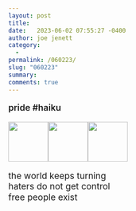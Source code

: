 ```yaml
---
layout: post
title:  
date:   2023-06-02 07:55:27 -0400
author: joe jenett
category:
  -  
permalink: /060223/
slug: "060223"
summary: 
comments: true
---
```

<div style="font-size: 1.1rem;line-height:1.35rem;margin-right:24px;">
<p style="font-weight:600;">
pride #haiku
</p>
<div class="spfloat">
<picture><source srcset="https://bulltown.2022.joejenett.com/images/1.gif" type="image/gif" media="(prefers-reduced-motion: no-preference)"><img src="https://bulltown.2022.joejenett.com/images/1.jpg" alt="" width="80" height="80"></picture><picture><source srcset="https://bulltown.2022.joejenett.com/images/2.gif" type="image/gif" media="(prefers-reduced-motion: no-preference)"><img src="https://bulltown.2022.joejenett.com/images/2.jpg" alt="" width="80" height="80"></picture><picture><source srcset="https://bulltown.2022.joejenett.com/images/3.gif" type="image/gif" media="(prefers-reduced-motion: no-preference)"><img src="https://bulltown.2022.joejenett.com/images/3.jpg" alt="" width="80" height="80"></picture>
</div>
<p>the world keeps turning<br>
haters do not get control<br>
free people exist
</p>
</div>

<a href="https://brid.gy/publish/mastodon"></a>